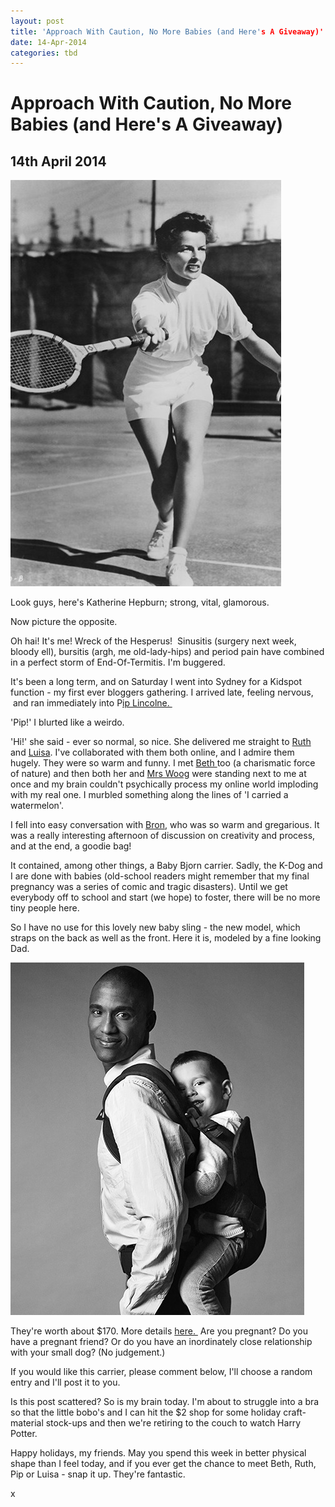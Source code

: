 ```yaml
---
layout: post
title: 'Approach With Caution, No More Babies (and Here's A Giveaway)'
date: 14-Apr-2014
categories: tbd
---
```


# Approach With Caution, No More Babies (and Here's A Giveaway)

## 14th April 2014

<img class="photo-horiz" src="/images/2014/04/ImageGen.jpg" />

Look guys,   here's Katherine Hepburn; strong,   vital, glamorous.

Now picture the opposite.

Oh hai! It's me! Wreck of the Hesperus!  Sinusitis (surgery next week, bloody ell), bursitis (argh, me old-lady-hips) and period pain have combined in a perfect storm of End-Of-Termitis. I'm buggered.

It's been a long term, and on Saturday I went into Sydney for a Kidspot function - my first ever bloggers gathering. I arrived late, feeling nervous,  and ran immediately into P<a href="http://meetmeatmikes.com/">ip Lincolne. </a>

'Pip!' I blurted like a weirdo.

'Hi!' she said - ever so normal, so nice. She delivered me straight to <a href="http://gourmetgirl-friend.blogspot.com.au/">Ruth </a>and <a href="http://instagram.com/luisabrimble">Luisa</a>. I've collaborated with them both online, and I admire them hugely. They were so warm and funny. I met <a href="http://baby-mac.com/">Beth </a>too (a charismatic force of nature) and then both her and <a href="http://www.woogsworld.com/">Mrs Woog</a> were standing next to me at once and my brain couldn't psychically process my online world imploding with my real one. I murbled something along the lines of 'I carried a watermelon'.

I fell into easy conversation with <a href="http://maxabellaloves.blogspot.com.au/">Bron</a>, who was so warm and gregarious. It was a really interesting afternoon of discussion on creativity and process, and at the end, a goodie bag!

It contained, among other things, a Baby Bjorn carrier. Sadly, the K-Dog and I are done with babies (old-school readers might remember that my final pregnancy was a series of comic and tragic disasters). Until we get everybody off to school and start (we hope) to foster, there will be no more tiny people here.

So I have no use for this lovely new baby sling - the new model, which straps on the back as well as the front. Here it is, modeled by a fine looking Dad.

<img class="photo-horiz" src="/images/2014/04/baby-carrier-one-babybjorn.jpg" />

They're worth about $170. More details <a href="http://www.babybjorn.com.au/products/baby-carriers/baby-carrier-one-/baby-carrier-one/">here. </a> Are you pregnant? Do you have a pregnant friend? Or do you have an inordinately close relationship with your small dog? (No judgement.)

If you would like this carrier, please comment below, I'll choose a random entry and I'll post it to you.

Is this post scattered? So is my brain today. I'm about to struggle into a bra so that the little bobo's and I can hit the $2 shop for some holiday craft-material stock-ups and then we're retiring to the couch to watch Harry Potter.

Happy holidays, my friends. May you spend this week in better physical shape than I feel today, and if you ever get the chance to meet Beth, Ruth, Pip or Luisa - snap it up. They're fantastic.

x

 

